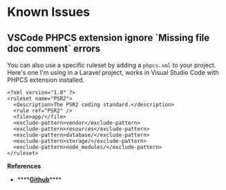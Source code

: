 # Known Issues

## VSCode PHPCS extension ignore \`Missing file doc comment\` errors 

You can also use a specific ruleset by adding a `phpcs.xml` to your project. Here's one I'm using in a Laravel project, works in Visual Studio Code with PHPCS extension installed.

```text
<?xml version="1.0" ?>
<ruleset name="PSR2">
  <description>The PSR2 coding standard.</description>
  <rule ref="PSR2" />
  <file>app/</file>
  <exclude-pattern>vendor</exclude-pattern>
  <exclude-pattern>resources</exclude-pattern>
  <exclude-pattern>database/</exclude-pattern>
  <exclude-pattern>storage/</exclude-pattern>
  <exclude-pattern>node_modules/</exclude-pattern>
</ruleset>
```

**References**

* \*\*\*\*[**Github**](https://github.com/squizlabs/PHP_CodeSniffer/issues/1348#issuecomment-581181427)\*\*\*\*

